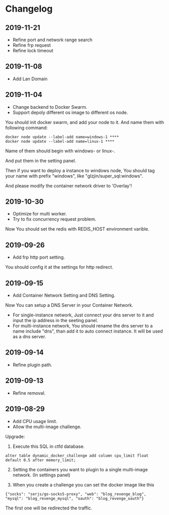 # Changelog

## 2019-11-21

- Refine port and network range search
- Refine frp request
- Refine lock timeout

## 2019-11-08

- Add Lan Domain

## 2019-11-04

- Change backend to Docker Swarm.
- Support depoly different os image to different os node.

You should init docker swarm, and add your node to it. And name them with following command:

```
docker node update --label-add name=windows-1 ****
docker node update --label-add name=linux-1 ****
```

Name of them should begin with windows- or linux-.

And put them in the setting panel.

Then if you want to deploy a instance to windows node, You should tag your name with prefix "windows", like "glzjin/super_sql:windows".

And please modify the container network driver to 'Overlay'!

## 2019-10-30

- Optimize for multi worker.
- Try to fix concurrency request problem.

Now You should set the redis with REDIS_HOST environment varible.

## 2019-09-26

- Add frp http port setting.

You should config it at the settings for http redirect.

## 2019-09-15

- Add Container Network Setting and DNS Setting.

Now You can setup a DNS Server in your Container Network.
- For single-instance network, Just connect your dns server to it and input the ip address in the seeting panel.
- For multi-instance network, You should rename the dns server to a name include "dns", than add it to auto connect instance. It will be used as a dns server.

## 2019-09-14

- Refine plugin path.

## 2019-09-13

- Refine removal.

## 2019-08-29

- Add CPU usage limit.
- Allow the multi-image challenge.

Upgrade:
1. Execute this SQL in ctfd database.

```
alter table dynamic_docker_challenge add column cpu_limit float default 0.5 after memory_limit;
```  

2. Setting the containers you want to plugin to a single multi-image network. (In settings panel)

3. When you create a challenge you can set the docker image like this

```
{"socks": "serjs/go-socks5-proxy", "web": "blog_revenge_blog", "mysql": "blog_revenge_mysql", "oauth": "blog_revenge_oauth"}
```

The first one will be redirected the traffic.
